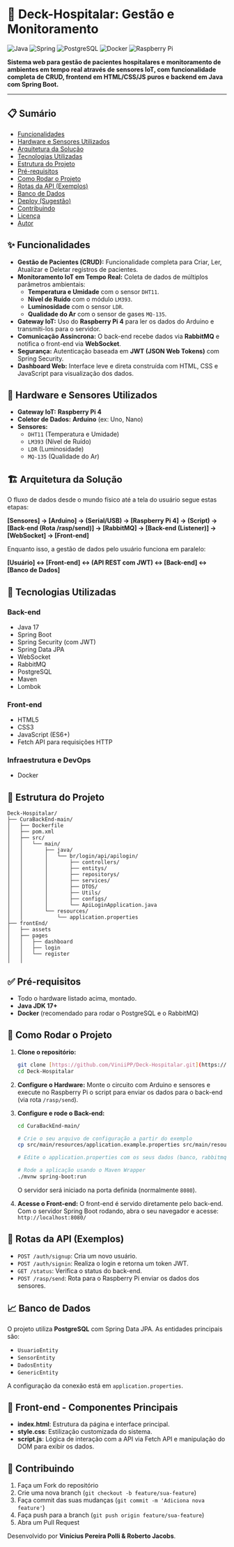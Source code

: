 # 🏥 Deck-Hospitalar: Gestão e Monitoramento

![Java](https://img.shields.io/badge/Java-17+-ED8B00?style=for-the-badge&logo=openjdk&logoColor=white)
![Spring](https://img.shields.io/badge/Spring_Boot-3.x-6DB33F?style=for-the-badge&logo=spring&logoColor=white)
![PostgreSQL](https://img.shields.io/badge/PostgreSQL-4169E1?style=for-the-badge&logo=postgresql&logoColor=white)
![Docker](https://img.shields.io/badge/Docker-2496ED?style=for-the-badge&logo=docker&logoColor=white)
![Raspberry Pi](https://img.shields.io/badge/Raspberry%20Pi-4-A22846?style=for-the-badge&logo=raspberry-pi&logoColor=white)

**Sistema web para gestão de pacientes hospitalares e monitoramento de ambientes em tempo real através de sensores IoT, com funcionalidade completa de CRUD, frontend em HTML/CSS/JS puros e backend em Java com Spring Boot.**

---

## 📋 Sumário

- [Funcionalidades](#-funcionalidades)
- [Hardware e Sensores Utilizados](#-hardware-e-sensores-utilizados)
- [Arquitetura da Solução](#-arquitetura-da-solução)
- [Tecnologias Utilizadas](#-tecnologias-utilizadas)
- [Estrutura do Projeto](#-estrutura-do-projeto)
- [Pré-requisitos](#-pré-requisitos)
- [Como Rodar o Projeto](#-como-rodar-o-projeto)
- [Rotas da API (Exemplos)](#-rotas-da-api-exemplos)
- [Banco de Dados](#-banco-de-dados)
- [Deploy (Sugestão)](#-deploy-sugestão)
- [Contribuindo](#-contribuindo)
- [Licença](#-licença)
- [Autor](#-autor)

## ✨ Funcionalidades

- **Gestão de Pacientes (CRUD):** Funcionalidade completa para Criar, Ler, Atualizar e Deletar registros de pacientes.
- **Monitoramento IoT em Tempo Real:** Coleta de dados de múltiplos parâmetros ambientais:
  - **Temperatura e Umidade** com o sensor `DHT11`.
  - **Nível de Ruído** com o módulo `LM393`.
  - **Luminosidade** com o sensor `LDR`.
  - **Qualidade do Ar** com o sensor de gases `MQ-135`.
- **Gateway IoT:** Uso do **Raspberry Pi 4** para ler os dados do Arduino e transmiti-los para o servidor.
- **Comunicação Assíncrona:** O back-end recebe dados via **RabbitMQ** e notifica o front-end via **WebSocket**.
- **Segurança:** Autenticação baseada em **JWT (JSON Web Tokens)** com Spring Security.
- **Dashboard Web:** Interface leve e direta construída com HTML, CSS e JavaScript para visualização dos dados.

## 🔌 Hardware e Sensores Utilizados

- **Gateway IoT:** **Raspberry Pi 4**
- **Coletor de Dados:** **Arduino** (ex: Uno, Nano)
- **Sensores:**
  - `DHT11` (Temperatura e Umidade)
  - `LM393` (Nível de Ruído)
  - `LDR` (Luminosidade)
  - `MQ-135` (Qualidade do Ar)

## 🏗️ Arquitetura da Solução

O fluxo de dados desde o mundo físico até a tela do usuário segue estas etapas:

**[Sensores] → [Arduino] → (Serial/USB) → [Raspberry Pi 4] → (Script) → [Back-end (Rota /rasp/send)] → [RabbitMQ] → [Back-end (Listener)] → [WebSocket] → [Front-end]**

Enquanto isso, a gestão de dados pelo usuário funciona em paralelo:

**[Usuário] ↔ [Front-end] ↔ (API REST com JWT) ↔ [Back-end] ↔ [Banco de Dados]**

## 🚀 Tecnologias Utilizadas

### **Back-end**
- Java 17
- Spring Boot
- Spring Security (com JWT)
- Spring Data JPA
- WebSocket
- RabbitMQ
- PostgreSQL
- Maven
- Lombok

### **Front-end**
- HTML5
- CSS3
- JavaScript (ES6+)
- Fetch API para requisições HTTP

### **Infraestrutura e DevOps**
- Docker

## 📂 Estrutura do Projeto

```
Deck-Hospitalar/
├── CuraBackEnd-main/
│   ├── Dockerfile
│   ├── pom.xml
│   ├── src/
│   │   └── main/
│   │       ├── java/
│   │       │   └── br/login/api/apilogin/
│   │       │       ├── controllers/
│   │       │       ├── entitys/
│   │       │       ├── repositorys/
│   │       │       ├── services/
│   │       │       ├── DTOS/
│   │       │       ├── Utils/
│   │       │       ├── configs/
│   │       │       └── ApiLoginApplication.java
│   │       └── resources/
│   │           └── application.properties
├── frontEnd/
│   ├── assets 
│   ├── pages 
│   │   ├── dashboard
│   │   ├── login
│   │   └── register
│   │ 
```


## ✅ Pré-requisitos

- Todo o hardware listado acima, montado.
- **Java JDK 17+**
- **Docker** (recomendado para rodar o PostgreSQL e o RabbitMQ)

## 🔧 Como Rodar o Projeto

1.  **Clone o repositório:**
    ```bash
    git clone [https://github.com/ViniiPP/Deck-Hospitalar.git](https://github.com/ViniiPP/Deck-Hospitalar.git)
    cd Deck-Hospitalar
    ```
2.  **Configure o Hardware:** Monte o circuito com Arduino e sensores e execute no Raspberry Pi o script para enviar os dados para o back-end (via rota `/rasp/send`).
3.  **Configure e rode o Back-end:**
    ```bash
    cd CuraBackEnd-main/
    
    # Crie o seu arquivo de configuração a partir do exemplo
    cp src/main/resources/application.example.properties src/main/resources/application.properties
    
    # Edite o application.properties com os seus dados (banco, rabbitmq, etc)
    
    # Rode a aplicação usando o Maven Wrapper
    ./mvnw spring-boot:run
    ```
    O servidor será iniciado na porta definida (normalmente `8080`).

4.  **Acesse o Front-end:**
    O front-end é servido diretamente pelo back-end. Com o servidor Spring Boot rodando, abra o seu navegador e acesse:
    `http://localhost:8080/`

## 🔗 Rotas da API (Exemplos)

- `POST /auth/signup`: Cria um novo usuário.
- `POST /auth/signin`: Realiza o login e retorna um token JWT.
- `GET /status`: Verifica o status do back-end.
- `POST /rasp/send`: Rota para o Raspberry Pi enviar os dados dos sensores.

## 📈 Banco de Dados

O projeto utiliza **PostgreSQL** com Spring Data JPA. As entidades principais são:
* `UsuarioEntity`
* `SensorEntity`
* `DadosEntity`
* `GenericEntity`

A configuração da conexão está em `application.properties`.

## 🎯 Front-end - Componentes Principais

* **index.html**: Estrutura da página e interface principal.
* **style.css**: Estilização customizada do sistema.
* **script.js**: Lógica de interação com a API via Fetch API e manipulação do DOM para exibir os dados.


## 🙌 Contribuindo

1.  Faça um Fork do repositório
2.  Crie uma nova branch (`git checkout -b feature/sua-feature`)
3.  Faça commit das suas mudanças (`git commit -m 'Adiciona nova feature'`)
4.  Faça push para a branch (`git push origin feature/sua-feature`)
5.  Abra um Pull Request


Desenvolvido por **Vinícius Pereira Polli & Roberto Jacobs**.
